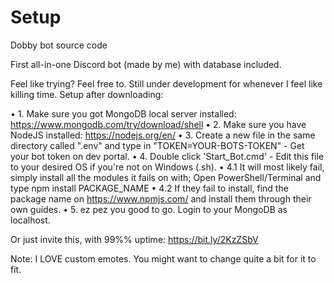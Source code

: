 # Setup
Dobby bot source code

First all-in-one Discord bot (made by me) with database included.

Feel like trying? Feel free to. Still under development for whenever I feel like killing time.
Setup after downloading:

• 1. Make sure you got MongoDB local server installed: https://www.mongodb.com/try/download/shell
• 2. Make sure you have NodeJS installed: https://nodejs.org/en/
• 3. Create a new file in the same directory called ".env" and type in "TOKEN=YOUR-BOTS-TOKEN" - Get your bot token on dev portal.
• 4. Double click 'Start_Bot.cmd' - Edit this file to your desired OS if you're not on Windows (.sh).
• 4.1 It will most likely fail, simply install all the modules it fails on with; Open PowerShell/Terminal and type npm install PACKAGE_NAME
• 4.2 If they fail to install, find the package name on https://www.npmjs.com/ and install them through their own guides.
• 5. ez pez you good to go. Login to your MongoDB as localhost.

Or just invite this, with 99%% uptime: https://bit.ly/2KzZSbV

Note: I LOVE custom emotes. You might want to change quite a bit for it to fit.
